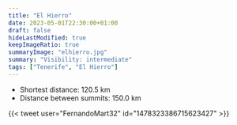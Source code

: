 ```yaml
---
title: "El Hierro"
date: 2023-05-01T22:30:00+01:00
draft: false
hideLastModified: true
keepImageRatio: true
summaryImage: "elhierro.jpg"
summary: "Visibility: intermediate"
tags: ["Tenerife", "El Hierro"]
---
```


- Shortest distance: 120.5 km
- Distance between summits: 150.0 km
  

{{< tweet user="FernandoMart32" id="1478323386715623427" >}}
